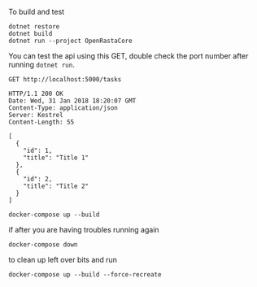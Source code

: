 To build and test

```
dotnet restore
dotnet build
dotnet run --project OpenRastaCore
```

You can test the api using this GET, double check the port number after running `dotnet run`.

```http
GET http://localhost:5000/tasks
```

```http
HTTP/1.1 200 OK
Date: Wed, 31 Jan 2018 18:20:07 GMT
Content-Type: application/json
Server: Kestrel
Content-Length: 55

[
  {
    "id": 1,
    "title": "Title 1"
  },
  {
    "id": 2,
    "title": "Title 2"
  }
]
```

```
docker-compose up --build
```

if after you are having troubles running again
```
docker-compose down
```
to clean up left over bits and run
```
docker-compose up --build --force-recreate
```